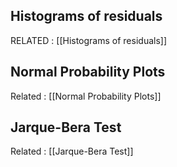 ## Histograms of residuals 
RELATED : [[Histograms of residuals]]

## Normal Probability Plots 
Related : [[Normal Probability Plots]]

## Jarque-Bera Test 
Related : [[Jarque-Bera Test]]

